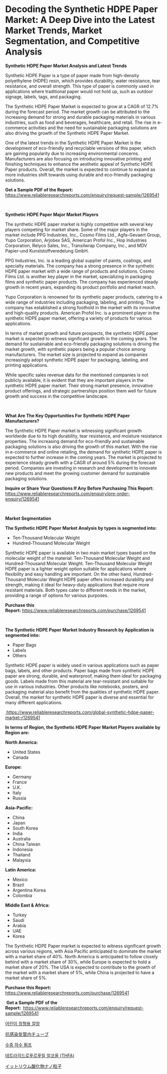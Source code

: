 <p><h1>Decoding the Synthetic HDPE Paper Market: A Deep Dive into the Latest Market Trends, Market Segmentation, and Competitive Analysis</h1></p><p><strong>Synthetic HDPE Paper Market Analysis and Latest Trends</strong></p>
<p><p>Synthetic HDPE Paper is a type of paper made from high-density polyethylene (HDPE) resin, which provides durability, water resistance, tear resistance, and overall strength. This type of paper is commonly used in applications where traditional paper would not hold up, such as outdoor signage, labels, tags, and packaging.</p><p>The Synthetic HDPE Paper Market is expected to grow at a CAGR of 12.7% during the forecast period. The market growth can be attributed to the increasing demand for strong and durable packaging materials in various industries, such as food and beverages, healthcare, and retail. The rise in e-commerce activities and the need for sustainable packaging solutions are also driving the growth of the Synthetic HDPE Paper Market.</p><p>One of the latest trends in the Synthetic HDPE Paper Market is the development of eco-friendly and recyclable versions of this paper, which are gaining popularity due to increasing environmental concerns. Manufacturers are also focusing on introducing innovative printing and finishing techniques to enhance the aesthetic appeal of Synthetic HDPE Paper products. Overall, the market is expected to continue to expand as more industries shift towards using durable and eco-friendly packaging solutions.</p></p>
<p><strong>Get a Sample PDF of the Report:&nbsp;</strong> <a href="https://www.reliableresearchreports.com/enquiry/request-sample/1269541">https://www.reliableresearchreports.com/enquiry/request-sample/1269541</a></p>
<p>&nbsp;</p>
<p><strong>Synthetic HDPE Paper Major Market Players</strong></p>
<p><p>The synthetic HDPE paper market is highly competitive with several key players competing for market share. Some of the major players in the market include PPG Industries, Inc., Cosmo Films Ltd., Agfa-Gevaert Group, Yupo Corporation, Arjobex SAS, American Profol Inc., Hop Industries Corporation, Relyco Sales, Inc., Transilwrap Company, Inc., and MDV Papier-und Kunststoffveredelung GmbH.</p><p>PPG Industries, Inc. is a leading global supplier of paints, coatings, and specialty materials. The company has a strong presence in the synthetic HDPE paper market with a wide range of products and solutions. Cosmo Films Ltd. is another key player in the market, specializing in packaging films and synthetic paper products. The company has experienced steady growth in recent years, expanding its product portfolio and market reach.</p><p>Yupo Corporation is renowned for its synthetic paper products, catering to a wide range of industries including packaging, labeling, and printing. The company has established a strong foothold in the market with its innovative and high-quality products. American Profol Inc. is a prominent player in the synthetic HDPE paper market, offering a variety of products for various applications.</p><p>In terms of market growth and future prospects, the synthetic HDPE paper market is expected to witness significant growth in the coming years. The demand for sustainable and eco-friendly packaging solutions is driving the market growth, with synthetic papers being a popular choice among manufacturers. The market size is projected to expand as companies increasingly adopt synthetic HDPE paper for packaging, labeling, and printing applications.</p><p>While specific sales revenue data for the mentioned companies is not publicly available, it is evident that they are important players in the synthetic HDPE paper market. Their strong market presence, innovative product offerings, and strategic partnerships position them well for future growth and success in the competitive landscape.</p></p>
<p>&nbsp;</p>
<p><strong>What Are The Key Opportunities For Synthetic HDPE Paper Manufacturers?</strong></p>
<p><p>The Synthetic HDPE Paper market is witnessing significant growth worldwide due to its high durability, tear resistance, and moisture resistance properties. The increasing demand for eco-friendly and sustainable packaging solutions is also driving the growth of this market. With the rise in e-commerce and online retailing, the demand for synthetic HDPE paper is expected to further increase in the coming years. The market is projected to experience steady growth with a CAGR of around 5% during the forecast period. Companies are investing in research and development to innovate new products and meet the growing customer demand for sustainable packaging solutions.</p></p>
<p><strong>Inquire or Share Your Questions If Any Before Purchasing This Report:</strong> <a href="https://www.reliableresearchreports.com/enquiry/pre-order-enquiry/1269541">https://www.reliableresearchreports.com/enquiry/pre-order-enquiry/1269541</a></p>
<p>&nbsp;</p>
<p><strong>Market Segmentation</strong></p>
<p><strong>The Synthetic HDPE Paper Market Analysis by types is segmented into:</strong></p>
<p><ul><li>Ten-Thousand Molecular Weight</li><li>Hundred-Thousand Molecular Weight</li></ul></p>
<p><p>Synthetic HDPE paper is available in two main market types based on the molecular weight of the material: Ten-Thousand Molecular Weight and Hundred-Thousand Molecular Weight. Ten-Thousand Molecular Weight HDPE paper is a lighter weight option suitable for applications where flexibility and easy handling are important. On the other hand, Hundred-Thousand Molecular Weight HDPE paper offers increased durability and strength, making it ideal for heavy-duty applications that require more resistant materials. Both types cater to different needs in the market, providing a range of options for various purposes.</p></p>
<p><strong>Purchase this Report:&nbsp;</strong><a href="https://www.reliableresearchreports.com/purchase/1269541">https://www.reliableresearchreports.com/purchase/1269541</a></p>
<p>&nbsp;</p>
<p><strong>The Synthetic HDPE Paper Market Industry Research by Application is segmented into:</strong></p>
<p><ul><li>Paper Bags</li><li>Labels</li><li>Others</li></ul></p>
<p><p>Synthetic HDPE paper is widely used in various applications such as paper bags, labels, and other products. Paper bags made from synthetic HDPE paper are strong, durable, and waterproof, making them ideal for packaging goods. Labels made from this material are tear-resistant and suitable for use in various industries. Other products like notebooks, posters, and packaging material also benefit from the qualities of synthetic HDPE paper. Overall, the market for synthetic HDPE paper is diverse and essential for many different applications.</p></p>
<p><a href="https://www.reliableresearchreports.com/global-synthetic-hdpe-paper-market-r1269541">&nbsp;https://www.reliableresearchreports.com/global-synthetic-hdpe-paper-market-r1269541</a></p>
<p><strong>In terms of Region, the Synthetic HDPE Paper Market Players available by Region are:</strong></p>
<p>
    <p> <strong> North America: </strong>
        <ul>
            <li>United States</li>
            <li>Canada</li>
        </ul>
        </p> 
    <p> <strong> Europe: </strong>
        <ul>
            <li>Germany</li>
            <li>France</li>
            <li>U.K.</li>
            <li>Italy</li>
            <li>Russia</li>
        </ul>
        </p> 
    <p> <strong> Asia-Pacific: </strong>
        <ul>
            <li>China</li>
            <li>Japan</li>
            <li>South Korea</li>
            <li>India</li>
            <li>Australia</li>
            <li>China Taiwan</li>
            <li>Indonesia</li>
            <li>Thailand</li>
            <li>Malaysia</li>
        </ul>
        </p> 
    <p> <strong> Latin America: </strong>
        <ul>
            <li>Mexico</li>
            <li>Brazil</li>
            <li>Argentina Korea</li>
            <li>Colombia</li>
        </ul>
        </p> 
    <p> <strong> Middle East & Africa: </strong>
        <ul>
            <li>Turkey</li>
            <li>Saudi</li>
            <li>Arabia</li>
            <li>UAE</li>
            <li>Korea</li>
        </ul>
    </p>
    </p>
<p><p>The Synthetic HDPE Paper market is expected to witness significant growth across various regions, with Asia Pacific anticipated to dominate the market with a market share of 40%. North America is anticipated to follow closely behind with a market share of 30%, while Europe is expected to hold a market share of 20%. The USA is expected to contribute to the growth of the market with a market share of 5%, while China is projected to have a market share of 5%.</p></p>
<p><strong>Purchase this Report: </strong><a href="https://www.reliableresearchreports.com/purchase/1269541">https://www.reliableresearchreports.com/purchase/1269541</a></p>
<p>&nbsp;<strong>Get a Sample PDF of the Report:&nbsp;&nbsp;</strong><a href="https://www.reliableresearchreports.com/enquiry/request-sample/1269541">https://www.reliableresearchreports.com/enquiry/request-sample/1269541</a></p>
<p><strong></strong></p>
<p><p><a href="https://medium.com/@leonidasalazar756/%EC%95%84%EB%8F%99%EC%9A%A9-%EA%B5%90%EC%A0%95-%EA%B9%94%EC%B0%BD-%EC%8B%9C%EC%9E%A5-%EC%8B%9C%EC%9E%A5-%EC%A0%90%EC%9C%A0%EC%9C%A8-%EC%8B%9C%EC%9E%A5-%EB%8F%99%ED%96%A5-%EB%B0%8F-%EB%AF%B8%EB%9E%98-%EC%84%B1%EC%9E%A5-%ED%83%90%EC%83%89-6bd1f9ac9241">어린이 정형용 깔창</a></p><p><a href="https://github.com/TerrellConn/Market-Research-Report-List-1/blob/main/7765039100270.md">抗感染気管内チューブ</a></p><p><a href="https://medium.com/@willislebsack/%EC%B9%A8%EC%88%98%ED%95%98%EA%B2%8C-%EB%90%9C-%ED%95%98%EC%88%98-%ED%8E%8C%ED%94%84-%EC%8B%9C%EC%9E%A5-%EB%B6%84%EC%84%9D-%EC%97%B0%ED%8F%89%EA%B7%A0-%EC%84%B1%EC%9E%A5%EB%A5%A0-%EC%8B%9C%EC%9E%A5-%EC%84%B8%EB%B6%84%ED%99%94-%EB%B0%8F-%EA%B8%80%EB%A1%9C%EB%B2%8C-%EC%82%B0%EC%97%85-%EA%B0%9C%EC%9A%94-1ef229643aaf">수중 하수 펌프</a></p><p><a href="https://github.com/iansanftyord09878/Market-Research-Report-List-2/blob/main/325207091726.md">테트라히드로푸르푸릴 알코올 (THFA)</a></p><p><a href="https://github.com/RandallRunte2023/Market-Research-Report-List-1/blob/main/8245192100271.md">イットリウム酸化物ナノ粒子</a></p></p>